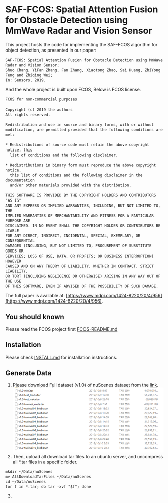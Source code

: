 # SAF-FCOS: Spatial Attention Fusion for Obstacle Detection using MmWave Radar and Vision Sensor

This project hosts the code for implementing the SAF-FCOS algorithm for object detection, as presented in our paper:

    SAF-FCOS: Spatial Attention Fusion for Obstacle Detection using MmWave Radar and Vision Sensor;
    Shuo Chang, YiFan Zhang, Fan Zhang, Xiaotong Zhao, Sai Huang, ZhiYong Feng and Zhiqing Wei;
    In: Sensors, 2019.
And the whole project is built upon FCOS, Below is FCOS license.

```
FCOS for non-commercial purposes

Copyright (c) 2019 the authors
All rights reserved.

Redistribution and use in source and binary forms, with or without
modification, are permitted provided that the following conditions are met:

* Redistributions of source code must retain the above copyright notice, this
  list of conditions and the following disclaimer.

* Redistributions in binary form must reproduce the above copyright notice,
  this list of conditions and the following disclaimer in the documentation
  and/or other materials provided with the distribution.

THIS SOFTWARE IS PROVIDED BY THE COPYRIGHT HOLDERS AND CONTRIBUTORS "AS IS"
AND ANY EXPRESS OR IMPLIED WARRANTIES, INCLUDING, BUT NOT LIMITED TO, THE
IMPLIED WARRANTIES OF MERCHANTABILITY AND FITNESS FOR A PARTICULAR PURPOSE ARE
DISCLAIMED. IN NO EVENT SHALL THE COPYRIGHT HOLDER OR CONTRIBUTORS BE LIABLE
FOR ANY DIRECT, INDIRECT, INCIDENTAL, SPECIAL, EXEMPLARY, OR CONSEQUENTIAL
DAMAGES (INCLUDING, BUT NOT LIMITED TO, PROCUREMENT OF SUBSTITUTE GOODS OR
SERVICES; LOSS OF USE, DATA, OR PROFITS; OR BUSINESS INTERRUPTION) HOWEVER
CAUSED AND ON ANY THEORY OF LIABILITY, WHETHER IN CONTRACT, STRICT LIABILITY,
OR TORT (INCLUDING NEGLIGENCE OR OTHERWISE) ARISING IN ANY WAY OUT OF THE USE
OF THIS SOFTWARE, EVEN IF ADVISED OF THE POSSIBILITY OF SUCH DAMAGE.

```

The full paper is available at: [https://www.mdpi.com/1424-8220/20/4/956](https://www.mdpi.com/1424-8220/20/4/956). 

## You should known
Please read the FCOS project first [FCOS-README.md](FCOS-README.md) 

## Installation
Please check [INSTALL.md](INSTALL.md) for installation instructions.

## Generate Data

1. Please download Full dataset (v1.0) of nuScenes dataset from the [link](https://www.nuscenes.org/download).
![download](./image/download.png)
2. Then, upload all download tar files to an ubuntu server, and uncompress all *.tar files in a specific folder.
```shell
mkdir ~/Data/nuScenes
mv AllDownloadTarFiles ~/Data/nuScenes
cd ~/Data/nuScenes
for f in *.tar; do tar -xvf "$f"; done
```
3. 